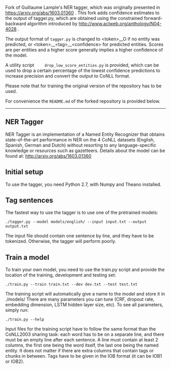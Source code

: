 Fork of Guillaume Lample's NER tagger, which was originally presented in https://arxiv.org/abs/1603.01360 .
This fork adds confidence estimates to the output of tagger.py, which are obtained using the constrained forward-backward algorithm introduced by http://www.aclweb.org/anthology/N04-4028 .

The output format of ```tagger.py``` is changed to \<token\>\_\_O if no entity was predicted, or \<token\>\_\_\<tag\>\_\_\<confidence\> for predicted entities. Scores are per entities and a higher score generally implies a higher confidence of the model.

A utility script ``` 	drop_low_score_entities.py``` is provided, which can be used to drop a certain percentage of the lowest confidence predictions to increase precision and convert the output to CoNLL format.

Please note that for training the original version of the repository has to be used.

For convenience the ```README.md``` of the forked repository is provided below.

------------------------------------

## NER Tagger

NER Tagger is an implementation of a Named Entity Recognizer that obtains state-of-the-art performance in NER on the 4 CoNLL datasets (English, Spanish, German and Dutch) without resorting to any language-specific knowledge or resources such as gazetteers. Details about the model can be found at: http://arxiv.org/abs/1603.01360


## Initial setup

To use the tagger, you need Python 2.7, with Numpy and Theano installed.


## Tag sentences

The fastest way to use the tagger is to use one of the pretrained models:

```
./tagger.py --model models/english/ --input input.txt --output output.txt
```

The input file should contain one sentence by line, and they have to be tokenized. Otherwise, the tagger will perform poorly.


## Train a model

To train your own model, you need to use the train.py script and provide the location of the training, development and testing set:

```
./train.py --train train.txt --dev dev.txt --test test.txt
```

The training script will automatically give a name to the model and store it in ./models/
There are many parameters you can tune (CRF, dropout rate, embedding dimension, LSTM hidden layer size, etc). To see all parameters, simply run:

```
./train.py --help
```

Input files for the training script have to follow the same format than the CoNLL2003 sharing task: each word has to be on a separate line, and there must be an empty line after each sentence. A line must contain at least 2 columns, the first one being the word itself, the last one being the named entity. It does not matter if there are extra columns that contain tags or chunks in between. Tags have to be given in the IOB format (it can be IOB1 or IOB2).
